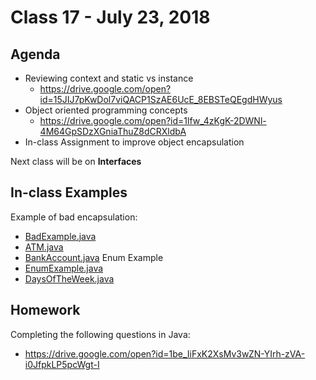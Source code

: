 # Class 17 - July 23, 2018

## Agenda

* Reviewing context and static vs instance 
  * https://drive.google.com/open?id=15JIJ7pKwDol7viQACP1SzAE6UcE_8EBSTeQEgdHWyus
* Object oriented programming concepts
  * https://drive.google.com/open?id=1lfw_4zKgK-2DWNl-4M64GpSDzXGniaThuZ8dCRXldbA
* In-class Assignment to improve object encapsulation

Next class will be on **Interfaces**

## In-class Examples

Example of bad encapsulation:
* [BadExample.java](BadExample.java)
* [ATM.java](ATM.java)
* [BankAccount.java](BankAccount.java)
Enum Example
* [EnumExample.java](EnumExample.java)
* [DaysOfTheWeek.java](DaysOfTheWeek.java)

## Homework

Completing the following questions in Java:
* https://drive.google.com/open?id=1be_IiFxK2XsMv3wZN-YIrh-zVA-i0JfpkLP5pcWgt-I